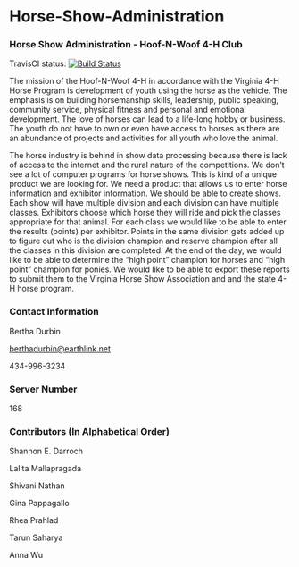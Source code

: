 # Horse-Show-Administration
### Horse Show Administration - Hoof-N-Woof 4-H Club

TravisCI status: [![Build Status](https://travis-ci.com/UVA-Capstone-Practicum-1819/Horse-Show-Administration.svg?token=zrpu68ydy2osA7tAdwBJ&branch=master)](https://travis-ci.com/UVA-Capstone-Practicum-1819/Horse-Show-Administration)

The mission of the Hoof-N-Woof 4-H in accordance with the Virginia 4-H Horse Program is development of youth using the horse as the vehicle.  The emphasis is on building horsemanship skills, leadership, public speaking, community service, physical fitness and personal and emotional development.  The love of horses can lead to a life-long hobby or business.  The youth do not have to own or even have access to horses as there are an abundance of projects and activities for all youth who love the animal.

The horse industry is behind in show data processing because there is lack of access to the internet and the rural nature of the competitions. We don’t see a lot of computer programs for horse shows. This is kind of a unique product we are looking for. We need a product that allows us to enter horse information and exhibitor information. We should be able to create shows. Each show will have multiple division and each division can have multiple classes. Exhibitors choose which horse they will ride and pick the classes appropriate for that animal. For each class we would like to be able to enter the results (points) per exhibitor. Points in the same division gets added up to figure out who is the division champion and reserve champion after all the classes in this division are completed. At the end of the day, we would like to be able to determine the “high point” champion for horses and “high point” champion for ponies. We would like to be able to export these reports to submit them to the Virginia Horse Show Association and and the state 4-H horse program.

### Contact Information

Bertha Durbin

berthadurbin@earthlink.net

434-996-3234

### Server Number

168

### Contributors (In Alphabetical Order)

Shannon E. Darroch

Lalita Mallapragada

Shivani Nathan

Gina Pappagallo

Rhea Prahlad

Tarun Saharya

Anna Wu



